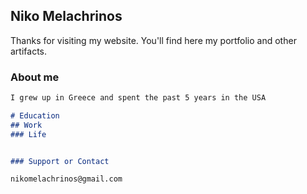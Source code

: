 ## Niko Melachrinos

Thanks for visiting my website. You'll find here my portfolio and other artifacts. 

### About me


```markdown
I grew up in Greece and spent the past 5 years in the USA

# Education
## Work
### Life


### Support or Contact

nikomelachrinos@gmail.com
